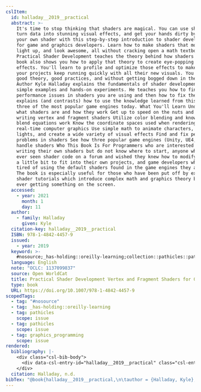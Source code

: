 ```yaml
---
cslItem:
  id: halladay__2019__practical
  abstract: >-
    It's time to stop thinking that shaders are magical. You can use shaders to
    turn data into stunning visual effects, and get your hands dirty by building
    your own shader with this step-by-step introduction to shader development
    for game and graphics developers. Learn how to make shaders that move, tint,
    light up, and look awesome, all without cracking open a math textbook.
    Practical Shader Development teaches the theory behind how shaders work. The
    book also shows you how to apply that theory to create eye-popping visual
    effects. You'll learn to profile and optimize those effects to make sure
    your projects keep running quickly with all their new visuals. You'll learn
    good theory, good practices, and without getting bogged down in the math.
    Author Kyle Halladay explains the fundamentals of shader development through
    simple examples and hands-on experiments. He teaches you how to find
    performance issues in shaders you are using and then how to fix them. Kyle
    explains (and contrasts) how to use the knowledge learned from this book in
    three of the most popular game engines today. What You'll Learn Understand
    what shaders are and how they work Get up to speed on the nuts and bolts of
    writing vertex and fragment shaders Utilize color blending and know how
    blend equations work Know the coordinate spaces used when rendering
    real-time computer graphics Use simple math to animate characters, simulate
    lights, and create a wide variety of visual effects Find and fix performance
    problems in shaders See how three popular game engines (Unity, UE4, Godot)
    handle shaders Who This Book Is For Programmers who are interested in
    writing their own shaders but do not know where to start, anyone who has
    ever seen shader code on a forum and wished they knew how to modify it just
    a little bit to fit into their own projects, and game developers who are
    tired of using the default shaders found in the game engines they are using.
    The book is especially useful for those who have been put off by existing
    shader tutorials which introduce complex math and graphics theory before
    ever getting something on the screen.
  accessed:
    - year: 2021
      month: 1
      day: 11
  author:
    - family: Halladay
      given: Kyle
  citation-key: halladay__2019__practical
  ISBN: 978-1-4842-4457-9
  issued:
    - year: 2019
  keyword: >-
    #nosource;_has-holding::oreilly-learning;collection::pathicles::pathicles::graphics_programming
  language: English
  note: "OCLC: 1137099837"
  source: Open WorldCat
  title: Practical Shader Development Vertex and Fragment Shaders for Game Developers
  type: book
  URL: https://doi.org/10.1007/978-1-4842-4457-9
scopedTags:
  - tag: "#nosource"
  - tag: _has-holding::oreilly-learning
  - tag: pathicles
    scope: issue
  - tag: pathicles
    scope: issue
  - tag: graphics_programming
    scope: issue
rendered:
  bibliography: |-
    <div class="csl-bib-body">
      <div data-csl-entry-id="halladay__2019__practical" class="csl-entry">Halladay, K. n.d.. <i>Practical Shader Development Vertex and Fragment Shaders for Game Developers</i>. https://doi.org/10.1007/978-1-4842-4457-9</div>
    </div>
  citation: Halladay, n.d.
bibTex: "@book{halladay__2019__practical,\n\tauthor = {Halladay, Kyle},\n\tnote = {OCLC: 1137099837},\n\ttitle = {Practical {Shader} {Development} {Vertex} and {Fragment} {Shaders} for {Game} {Developers}},\n\thowpublished = {https://doi.org/10.1007/978-1-4842-4457-9},\n}\n\n"
---
```

